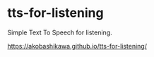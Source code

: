 # tts-for-listening

Simple Text To Speech for listening.

https://akobashikawa.github.io/tts-for-listening/
